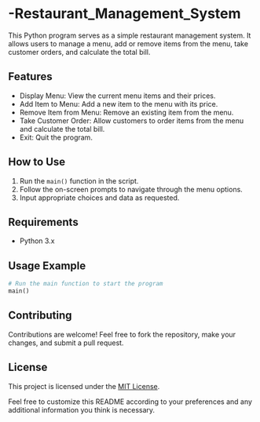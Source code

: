 # -Restaurant_Management_System

This Python program serves as a simple restaurant management system. It allows users to manage a menu, add or remove items from the menu, take customer orders, and calculate the total bill.

## Features

- Display Menu: View the current menu items and their prices.
- Add Item to Menu: Add a new item to the menu with its price.
- Remove Item from Menu: Remove an existing item from the menu.
- Take Customer Order: Allow customers to order items from the menu and calculate the total bill.
- Exit: Quit the program.

## How to Use

1. Run the `main()` function in the script.
2. Follow the on-screen prompts to navigate through the menu options.
3. Input appropriate choices and data as requested.

## Requirements

- Python 3.x

## Usage Example

```python
# Run the main function to start the program
main()
```

## Contributing

Contributions are welcome! Feel free to fork the repository, make your changes, and submit a pull request.

## License

This project is licensed under the [MIT License](LICENSE).


Feel free to customize this README according to your preferences and any additional information you think is necessary.

